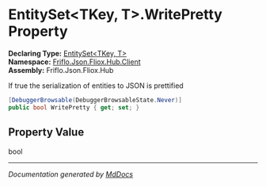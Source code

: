 ﻿<!--  
  <auto-generated>   
    The contents of this file were generated by a tool.  
    Changes to this file may be list if the file is regenerated  
  </auto-generated>   
-->

# EntitySet\<TKey, T\>.WritePretty Property

**Declaring Type:** [EntitySet\<TKey, T\>](../index.md)  
**Namespace:** [Friflo.Json.Fliox.Hub.Client](../../index.md)  
**Assembly:** Friflo.Json.Fliox.Hub

 If true the serialization of entities to JSON is prettified 

```csharp
[DebuggerBrowsable(DebuggerBrowsableState.Never)]
public bool WritePretty { get; set; }
```

## Property Value

bool

___

*Documentation generated by [MdDocs](https://github.com/ap0llo/mddocs)*

